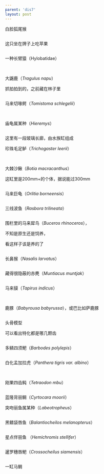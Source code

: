 ```yaml
---
parent: 'dis7'
layout: post
---
```

白脸狐尾猴

<img class='disc' data-src='https://lykoseremos.github.io/gmalb-01/dis7/185.jpg'>

这只坐在牌子上吃苹果

<img class='disc' data-src='https://lykoseremos.github.io/gmalb-01/dis7/186.jpg'>

一种长臂猿（Hylobatidae）

<img class='disc' data-src='https://lykoseremos.github.io/gmalb-01/dis7/187.jpg'>

<img class='disc' data-src='https://lykoseremos.github.io/gmalb-01/dis7/188.jpg'>

大鼷鹿（<i>Tragulus napu</i>）

抓拍拍到的，之前藏在林子里

<img class='disc' data-src='https://lykoseremos.github.io/gmalb-01/dis7/189.jpg'>

马来切喙鳄（<i>Tomistoma schlegelii</i>）

<img class='disc' data-src='https://lykoseremos.github.io/gmalb-01/dis7/190.jpg'>

<img class='disc' data-src='https://lykoseremos.github.io/gmalb-01/dis7/191.jpg'>

庙龟属某种（<i>Hieremys</i>）

<img class='disc' data-src='https://lykoseremos.github.io/gmalb-01/dis7/192.jpg'>

这里有一段玻璃长廊，由水族缸组成

珍珠毛足鲈（<i>Trichogaster leerii</i>）

<img class='disc' data-src='https://lykoseremos.github.io/gmalb-01/dis7/193.jpg'>

<img class='disc' data-src='https://lykoseremos.github.io/gmalb-01/dis7/196.jpg'>

大棘沙鳅（<i>Botia macracanthus</i>）

这缸里是200mm+的个体，据说能过300mm

<img class='disc' data-src='https://lykoseremos.github.io/gmalb-01/dis7/194.jpg'>

马来巨龟（<i>Orlitia borneensis</i>）

<img class='disc' data-src='https://lykoseremos.github.io/gmalb-01/dis7/195.jpg'>

三线波鱼（<i>Rasbora trilineata</i>）

<img class='disc' data-src='https://lykoseremos.github.io/gmalb-01/dis7/197.jpg'>

围栏里的马来犀鸟（<i>Buceros rhinoceros</i>），

不知是原生还是饲养，

看这样子该是养的了

<img class='disc' data-src='https://lykoseremos.github.io/gmalb-01/dis7/198.jpg'>

长鼻猴（<i>Nasalis larvatus</i>）

<img class='disc' data-src='https://lykoseremos.github.io/gmalb-01/dis7/199.jpg'>

藏得很隐蔽的赤麂（<i>Muntiacus muntjak</i>）

<img class='disc' data-src='https://lykoseremos.github.io/gmalb-01/dis7/200.jpg'>

马来貘（<i>Tapirus indicus</i>）

<img class='disc' data-src='https://lykoseremos.github.io/gmalb-01/dis7/201.jpg'>

<img class='disc' data-src='https://lykoseremos.github.io/gmalb-01/dis7/202.jpg'>

鹿豚（<i>Babyrousa babyrussa</i>），或巴比如萨鹿豚

<img class='disc' data-src='https://lykoseremos.github.io/gmalb-01/dis7/203.jpg'>

头骨模型

可以看出特化都是哪几颗齿

<img class='disc' data-src='https://lykoseremos.github.io/gmalb-01/dis7/204.jpg'>

多鳞四须鲃（<i>Barbodes polylepis</i>）

<img class='disc' data-src='https://lykoseremos.github.io/gmalb-01/dis7/205.jpg'>

白化孟加拉虎（<i>Panthera tigris var. albino</i>）

<img class='disc' data-src='https://lykoseremos.github.io/gmalb-01/dis7/206.jpg'>

<img class='disc' data-src='https://lykoseremos.github.io/gmalb-01/dis7/207.jpg'>

<img class='disc' data-src='https://lykoseremos.github.io/gmalb-01/dis7/208.jpg'>

刚果四齿鲀（<i>Tetraodon mbu</i>）

<img class='disc' data-src='https://lykoseremos.github.io/gmalb-01/dis7/209.jpg'>

蓝隆背丽鲷（<i>Cyrtocara moorii</i>）

突吻丽鱼属某种（<i>Labeotropheus</i>）

<img class='disc' data-src='https://lykoseremos.github.io/gmalb-01/dis7/210.jpg'>

黑鳍袋唇鱼（<i>Balantiocheilos melanopterus</i>）

<img class='disc' data-src='https://lykoseremos.github.io/gmalb-01/dis7/211.jpg'>

星点伴丽鱼 （<i>Hemichromis stellifer</i>）

<img class='disc' data-src='https://lykoseremos.github.io/gmalb-01/dis7/212.jpg'>

暹罗穗唇鲃（<i>Crossocheilus siamensis</i>）

<img class='disc' data-src='https://lykoseremos.github.io/gmalb-01/dis7/213.jpg'>

一缸马鲷

<img class='disc' data-src='https://lykoseremos.github.io/gmalb-01/dis7/214.jpg'>
